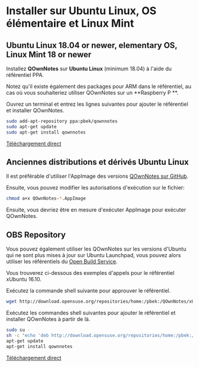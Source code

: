 # Installer sur Ubuntu Linux, OS élémentaire et Linux Mint

## Ubuntu Linux 18.04 or newer, elementary OS, Linux Mint 18 or newer

Installez **QOwnNotes** sur **Ubuntu Linux** (minimum 18.04) à l'aide du référentiel PPA.

Notez qu'il existe également des packages pour ARM dans le référentiel, au cas où vous souhaiteriez utiliser QOwnNotes sur un **Raspberry P **.

Ouvrez un terminal et entrez les lignes suivantes pour ajouter le référentiel et installer QOwnNotes.

```bash
sudo add-apt-repository ppa:pbek/qownnotes
sudo apt-get update
sudo apt-get install qownnotes
```

[Téléchargement direct](https://launchpad.net/~pbek/+archive/ubuntu/qownnotes/+packages)

## Anciennes distributions et dérivés Ubuntu Linux

Il est préférable d'utiliser l'AppImage des versions [QOwnNotes sur GitHub](https://github.com/pbek/QOwnNotes/releases).

Ensuite, vous pouvez modifier les autorisations d'exécution sur le fichier:

```bash
chmod a+x QOwnNotes-*.AppImage
```

Ensuite, vous devriez être en mesure d'exécuter AppImage pour exécuter QOwnNotes.

## OBS Repository

Vous pouvez également utiliser les QOwnNotes sur les versions d'Ubuntu qui ne sont plus mises à jour sur Ubuntu Launchpad, vous pouvez alors utiliser les référentiels du [Open Build Service](https://build.opensuse.org/package/show/home:pbek:QOwnNotes/desktop).

Vous trouverez ci-dessous des exemples d'appels pour le référentiel xUbuntu 16.10.

Exécutez la commande shell suivante pour approuver le référentiel.

```bash
wget http://download.opensuse.org/repositories/home:/pbek:/QOwnNotes/xUbuntu_16.10/Release.key -O - | sudo apt-key add -
```

Exécutez les commandes shell suivantes pour ajouter le référentiel et installer QOwnNotes à partir de là.

```bash
sudo su -
sh -c "echo 'deb http://download.opensuse.org/repositories/home:/pbek:/QOwnNotes/xUbuntu_16.10/ /' >> /etc/apt/sources.list.d/qownnotes.list"
apt-get update
apt-get install qownnotes
```

[Téléchargement direct](https://build.opensuse.org/package/binaries/home:pbek:QOwnNotes/desktop/xUbuntu_16.10)
